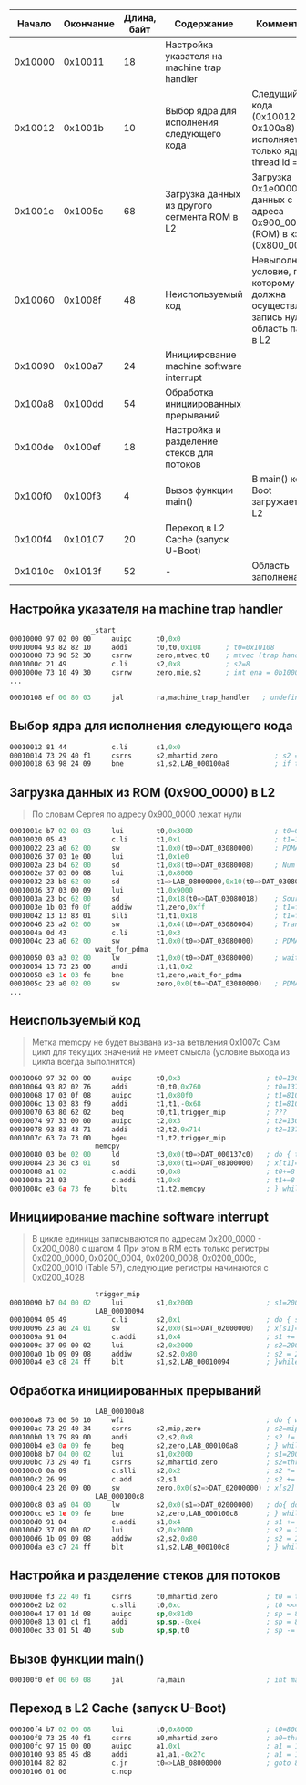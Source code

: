 | Начало  | Окончание | Длина, байт | Содержание                                   | Комментарий                                                                                |
| ------- | --------- | ----------- | -------------------------------------------- | ------------------------------------------------------------------------------------------ |
| 0x10000 | 0x10011   | 18          | Настройка указателя на machine trap handler  |                                                                                            |
| 0x10012 | 0x1001b   | 10          | Выбор ядра для исполнения следующего кода    | Следущий блок кода (0x10012-0x100a8) исполняется только ядром с thread id = 0              |
| 0x1001c | 0x1005c   | 68          | Загрузка данных из другого сегмента ROM в L2 | Загрузка 0x1e0000 байт данных с адреса 0x900_0000 (ROM) в кэш L2 (0x800_0000)              |
| 0x10060 | 0x1008f   | 48          | Неиспользуемый код                           | Невыполнимое условие, по которому должна осуществляться запись нулей в область памяти в L2 |
| 0x10090 | 0x100a7   | 24          | Инициирование machine software interrupt     |                                                                                            |
| 0x100a8 | 0x100dd   | 54          | Обработка инициированных прерываний          |                                                                                            |
| 0x100de | 0x100ef   | 18          | Настройка и разделение стеков для потоков    |                                                                                            |
| 0x100f0 | 0x100f3   | 4           | Вызов функции main()                         | В main() код U-Boot загружается в L2                                                       |
| 0x100f4 | 0x10107   | 20          | Переход в L2 Cache (запуск U-Boot)           |                                                                                            |
| 0x1010c | 0x1013f   | 52          | -                                            | Область заполнена 0x00                                                                     |

## Настройка указателя на machine trap handler
```asm
					_start
00010000 97 02 00 00     auipc      t0,0x0                               
00010004 93 82 82 10     addi       t0,t0,0x108      ; t0=0x10108
00010008 73 90 52 30     csrrw      zero,mtvec,t0    ; mtvec (trap handler addr) = 0x10108
0001000c 21 49           c.li       s2,0x8           ; s2=8
0001000e 73 10 49 30     csrrw      zero,mie,s2      ; int ena = 0b1000 (only machine software interrupt enbled)
...

00010108 ef 00 80 03     jal        ra,machine_trap_handler   ; undefined machine_trap_handler(void)
```

## Выбор ядра для исполнения следующего кода
```asm
00010012 81 44           c.li       s1,0x0
00010014 73 29 40 f1     csrrs      s2,mhartid,zero              ; s2 = thread id
00010018 63 98 24 09     bne        s1,s2,LAB_000100a8           ; if thread id != 0 goto 0x100a8
```

## Загрузка данных из ROM (0x900_0000) в L2

> По словам Сергея по адресу 0x900_0000 лежат нули

```asm
0001001c b7 02 08 03     lui        t0,0x3080                    ; t0=0x3080000 (PDMA base + 80000)
00010020 05 43           c.li       t1,0x1                       ; t1=1
00010022 23 a0 62 00     sw         t1,0x0(t0=>DAT_03080000)     ; PDMA control=1 (claim)
00010026 37 03 1e 00     lui        t1,0x1e0
0001002a 23 b4 62 00     sd         t1,0x8(t0=>DAT_03080008)     ; Num of bytes to move=0x1e0000
0001002e 37 03 00 08     lui        t1,0x8000
00010032 23 b8 62 00     sd         t1=>LAB_08000000,0x10(t0=>DAT_03080010) ; Dest start=8000000
00010036 37 03 00 09     lui        t1,0x9000
0001003a 23 bc 62 00     sd         t1,0x18(t0=>DAT_03080018)    ; Source start=9000000
0001003e 1b 03 f0 0f     addiw      t1,zero,0xff                 ; t1=ff
00010042 13 13 83 01     slli       t1,t1,0x18                   ; t1=ff000000
00010046 23 a2 62 00     sw         t1,0x4(t0=>DAT_03080004)     ; Transfer type=ff000000 (write/read in 2^15 byte chunks) 
0001004a 0d 43           c.li       t1,0x3
0001004c 23 a0 62 00     sw         t1,0x0(t0=>DAT_03080000)     ; PDMA control=3 (claim and use)
					 wait_for_pdma                                   
00010050 03 a3 02 00     lw         t1,0x0(t0=>DAT_03080000)     ; wait for PDMA stop
00010054 13 73 23 00     andi       t1,t1,0x2
00010058 e3 1c 03 fe     bne        t1,zero,wait_for_pdma
0001005c 23 a0 02 00     sw         zero,0x0(t0=>DAT_03080000)   ; PDMA control = 0 (release claim)
...
```

## Неиспользуемый код

> Метка memcpy не будет вызвана из-за ветвления 0x1007c
> Сам цикл для текущих значений не имеет смысла (условие выхода из цикла всегда выполнится)

```asm
00010060 97 32 00 00     auipc      t0,0x3                     ; t0=13060
00010064 93 82 02 76     addi       t0,t0,0x760                ; t0=137c0
00010068 17 03 0f 08     auipc      t1,0x80f0                  ; t1=8100068
0001006c 13 03 83 f9     addi       t1,t1,-0x68                ; t1=8100000
00010070 63 80 62 02     beq        t0,t1,trigger_mip          ; ???
00010074 97 33 00 00     auipc      t2,0x3                     ; t2=13074
00010078 93 83 43 71     addi       t2,t2,0x714                ; t2=13788
0001007c 63 7a 73 00     bgeu       t1,t2,trigger_mip
					 memcpy                                         
00010080 03 be 02 00     ld         t3,0x0(t0=>DAT_000137c0)   ; do { t3=x[t0] as dword
00010084 23 30 c3 01     sd         t3,0x0(t1=>DAT_08100000)   ; x[t1]=t3 as dword (somewhere in 
00010088 a1 02           c.addi     t0,0x8                     ; t0+=8
0001008a 21 03           c.addi     t1,0x8                     ; t1+=8
0001008c e3 6a 73 fe     bltu       t1,t2,memcpy               ; } while(t1 < t2)
```

## Инициирование machine software interrupt 

> В цикле единицы записываются по адресам 0x200_0000 - 0x200_0080 с шагом 4
> При этом в RM есть только регистры 0x0200_0000, 0x0200_0004, 0x0200_0008, 0x0200_000c, 0x0200_0010 (Table 57), следующие регистры начинаются с 0x0200_4028

```asm
					 trigger_mip                               
00010090 b7 04 00 02     lui        s1,0x2000                  ; s1=2000000
					 LAB_00010094                              
00010094 05 49           c.li       s2,0x1                     ; do { s2=1
00010096 23 a0 24 01     sw         s2,0x0(s1=>DAT_02000000)   ; x[s1]=s2: Trigger machine soft interrupts for addresses up to 0x2000010
0001009a 91 04           c.addi     s1,0x4                     ; s1 += 4
0001009c 37 09 00 02     lui        s2,0x2000                  ; s2=2000000
000100a0 1b 09 09 08     addiw      s2,s2,0x80                 ; s2 = 2000080
000100a4 e3 c8 24 ff     blt        s1,s2,LAB_00010094         ; }while s1 < s2
```

## Обработка инициированных прерываний
```asm
					 LAB_000100a8                                
000100a8 73 00 50 10     wfi                                   ; do { wait for interrupt
000100ac 73 29 40 34     csrrs      s2,mip,zero                ; s2=mip (interrupt pending)
000100b0 13 79 89 00     andi       s2,s2,0x8                  ; s2 != 0 if have software interrupt pending
000100b4 e3 0a 09 fe     beq        s2,zero,LAB_000100a8       ; } while (s2 = 0)
000100b8 b7 04 00 02     lui        s1,0x2000                  ; s1=2000000
000100bc 73 29 40 f1     csrrs      s2,mhartid,zero            ; s2=thread id
000100c0 0a 09           c.slli     s2,0x2                     ; s2 *= 4
000100c2 26 99           c.add      s2,s1                      ; s2 += s1 (2000000)
000100c4 23 20 09 00     sw         zero,0x0(s2=>DAT_02000000) ; x[s2] = 0
					 LAB_000100c8                                    
000100c8 03 a9 04 00     lw         s2,0x0(s1=>DAT_02000000)   ; do{ do{ s2 = x[s1]: Clear msip
000100cc e3 1e 09 fe     bne        s2,zero,LAB_000100c8       ; } while s2 != 0
000100d0 91 04           c.addi     s1,0x4                     ; s1 += 4
000100d2 37 09 00 02     lui        s2,0x2000                  ; s2 = 2000000
000100d6 1b 09 09 08     addiw      s2,s2,0x80                 ; s2 = 2000080
000100da e3 c7 24 ff     blt        s1,s2,LAB_000100c8         ; } while (s1 < s2)
```

## Настройка и разделение стеков для потоков
```asm
000100de f3 22 40 f1     csrrs      t0,mhartid,zero            ; t0 = thread id
000100e2 b2 02           c.slli     t0,0xc                     ; t0 <<= c
000100e4 17 01 1d 08     auipc      sp,0x81d0                  ; sp = 81d0000
000100e8 13 01 c1 f1     addi       sp,sp,-0xe4                ; sp = 81cff1c
000100ec 33 01 51 40     sub        sp,sp,t0                   ; sp -= t0 (setup stack for different threads)
```

##  Вызов функции main()
```asm
000100f0 ef 00 60 08     jal        ra,main                    ; int main(void)
```

## Переход в L2 Cache (запуск U-Boot)
```asm
000100f4 b7 02 00 08     lui        t0,0x8000                  ; t0=8000000
000100f8 73 25 40 f1     csrrs      a0,mhartid,zero            ; a0=thread id
000100fc 97 15 00 00     auipc      a1,0x1                     ; a1 = 100fc
00010100 93 85 45 d8     addi       a1,a1,-0x27c               ; a1 = 10e80
00010104 82 82           c.jr       t0=>LAB_08000000           ; goto 8000000 (L2 cache start)
00010106 01 00           c.nop
```